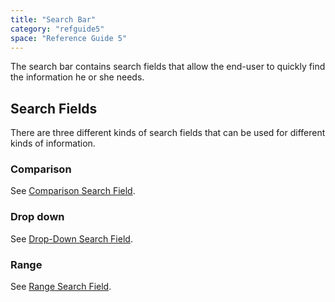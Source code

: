 ```yaml
---
title: "Search Bar"
category: "refguide5"
space: "Reference Guide 5"
---
```



The search bar contains search fields that allow the end-user to quickly find the information he or she needs.

## Search Fields

There are three different kinds of search fields that can be used for different kinds of information.

### Comparison

See [Comparison Search Field](Comparison+Search+Field).

### Drop down

See [Drop-Down Search Field](Drop+Down+Search+Field).

### Range

See [Range Search Field](Range+Search+Field).